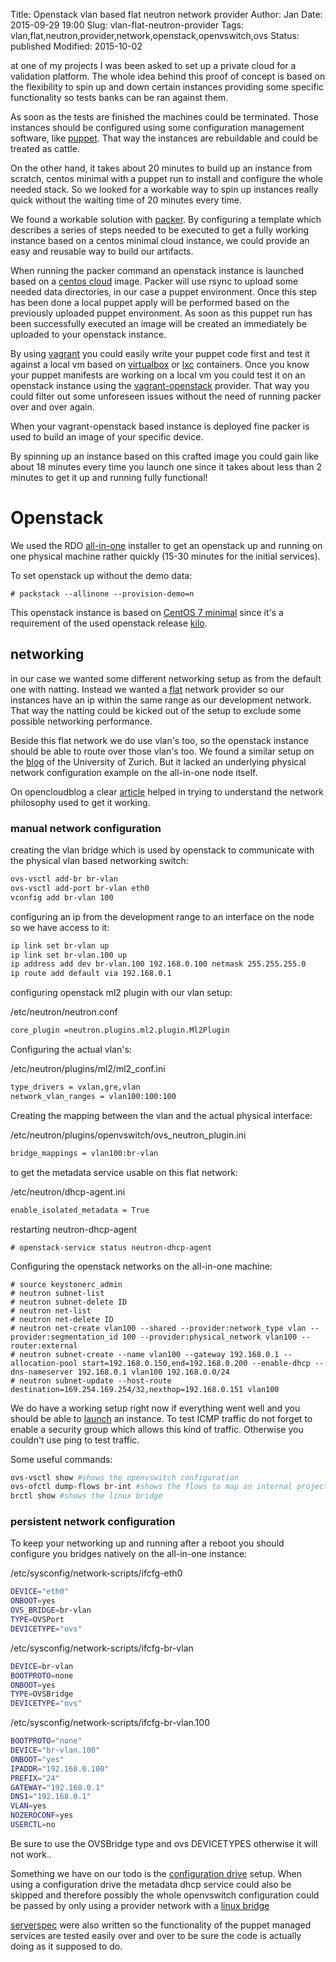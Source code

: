 Title:       Openstack vlan based flat neutron network provider
Author:      Jan
Date: 	     2015-09-29 19:00
Slug:	     vlan-flat-neutron-provider
Tags: 	     vlan,flat,neutron,provider,network,openstack,openvswitch,ovs
Status:      published
Modified:    2015-10-02

at one of my projects I was been asked to set up a private cloud for a validation platform. The whole idea behind this proof of concept is based on the flexibility to spin up and down certain instances providing some specific functionality so tests banks can be ran against them.

As soon as the tests are finished the machines could be terminated. Those instances should be configured using some configuration management software, like [puppet](https://puppetlabs.com/puppet/puppet-open-source). That way the instances are rebuildable and could be treated as cattle.

On the other hand, it takes about 20 minutes to build up an instance from scratch, centos minimal with a puppet run to install and configure the whole needed stack. So we looked for a workable way to spin up instances really quick without the waiting time of 20 minutes every time.

We found a workable solution with [packer](https://packer.io). By configuring a template which describes a series of steps needed to be executed to get a fully working instance based on a centos minimal cloud instance, we could provide an easy and reusable way to build our artifacts.

When running the packer command an openstack instance is launched based on a [centos cloud](http://cloud.centos.org/centos/) image. Packer will use rsync to upload some needed data directories, in our case a puppet environment. Once this step has been done a local puppet apply will be performed based on the previously uploaded puppet environment. As soon as this puppet run has been successfully executed an image will be created an immediately be uploaded to your openstack instance.

By using [vagrant](https://vagrantup.com) you could easily write your puppet code first and test it against a local vm based on [virtualbox](https://virtualbox.org) or [lxc](https://github.com/fgrehm/vagrant-lxc) containers. Once you know your puppet manifests are working on a local vm you could test it on an openstack instance using the [vagrant-openstack](https://github.com/ggiamarchi/vagrant-openstack-provider) provider. That way you could filter out some unforeseen issues without the need of running packer over and over again.

When your vagrant-openstack based instance is deployed fine packer is used to build an image of your specific device.

By spinning up an instance based on this crafted image you could gain like about 18 minutes every time you launch one since it takes about less than 2 minutes to get it up and running fully functional!

# Openstack

We used the RDO [all-in-one](https://www.rdoproject.org/Quickstart) installer to get an openstack up and running on one physical machine rather quickly (15-30 minutes for the initial services).

To set openstack up without the demo data:

```
# packstack --allinone --provision-demo=n
```

This openstack instance is based on [CentOS 7 minimal](https://www.centos.org/download/) since it's a requirement of the used openstack release [kilo](https://wiki.openstack.org/wiki/ReleaseNotes/Kilo).

## networking

in our case we wanted some different networking setup as from the default one with natting. Instead we wanted a [flat](https://trickycloud.wordpress.com/2013/11/12/setting-up-a-flat-network-with-neutron/) network provider so our instances have an ip within the same range as our development network. That way the natting could be kicked out of the setup to exclude some possible networking performance.

Beside this flat network we do use vlan's too, so the openstack instance should be able to route over those vlan's too. We found a similar setup on the [blog](http://www.s3it.uzh.ch/blog/openstack-neutron-vlan/) of the University of Zurich. But it lacked an underlying physical network configuration example on the all-in-one node itself.

On opencloudblog a clear [article](http://www.opencloudblog.com/?p=460) helped in trying to understand the network philosophy used to get it working.

### manual network configuration

creating the vlan bridge which is used by openstack to communicate with the physical vlan based networking switch:

```bash
ovs-vsctl add-br br-vlan
ovs-vsctl add-port br-vlan eth0
vconfig add br-vlan 100
```

configuring an ip from the development range to an interface on the node so we have access to it:

```bash
ip link set br-vlan up
ip link set br-vlan.100 up
ip address add dev br-vlan.100 192.168.0.100 netmask 255.255.255.0
ip route add default via 192.168.0.1
```

configuring openstack ml2 plugin with our vlan setup:

/etc/neutron/neutron.conf

```bash
core_plugin =neutron.plugins.ml2.plugin.Ml2Plugin
```

Configuring the actual vlan's:

/etc/neutron/plugins/ml2/ml2_conf.ini

```bash
type_drivers = vxlan,gre,vlan
network_vlan_ranges = vlan100:100:100
```

Creating the mapping between the vlan and the actual physical interface:

/etc/neutron/plugins/openvswitch/ovs_neutron_plugin.ini
```bash
bridge_mappings = vlan100:br-vlan
```

to get the metadata service usable on this flat network:

/etc/neutron/dhcp-agent.ini
```bash
enable_isolated_metadata = True
```

restarting neutron-dhcp-agent
```
# openstack-service status neutron-dhcp-agent
```

Configuring the openstack networks on the all-in-one machine:

```
# source keystonerc_admin
# neutron subnet-list
# neutron subnet-delete ID
# neutron net-list
# neutron net-delete ID
# neutron net-create vlan100 --shared --provider:network_type vlan --provider:segmentation_id 100 --provider:physical_network vlan100 --router:external
# neutron subnet-create --name vlan100 --gateway 192.168.0.1 --allocation-pool start=192.168.0.150,end=192.168.0.200 --enable-dhcp --dns-nameserver 192.168.0.1 vlan100 192.168.0.0/24
# neutron subnet-update --host-route destination=169.254.169.254/32,nexthop=192.168.0.151 vlan100
```

We do have a working setup right now if everything went well and you should be able to [launch](https://www.rdoproject.org/Running_an_instance) an instance. To test ICMP traffic do not forget to enable a security group which allows this kind of traffic. Otherwise you couldn't use ping to test traffic.


Some useful commands:

```bash
ovs-vsctl show #shows the openvswitch configuration
ovs-ofctl dump-flows br-int #shows the flows to map an internal project tag to an actual vlan id
brctl show #shows the linux bridge
```

### persistent network configuration

To keep your networking up and running after a reboot you should configure you bridges natively on the all-in-one instance:

/etc/sysconfig/network-scripts/ifcfg-eth0

```bash
DEVICE="eth0"
ONBOOT=yes
OVS_BRIDGE=br-vlan
TYPE=OVSPort
DEVICETYPE="ovs"
```

/etc/sysconfig/network-scripts/ifcfg-br-vlan

```bash
DEVICE=br-vlan
BOOTPROTO=none
ONBOOT=yes
TYPE=OVSBridge
DEVICETYPE="ovs"
```

/etc/sysconfig/network-scripts/ifcfg-br-vlan.100

``` bash
BOOTPROTO="none"
DEVICE="br-vlan.100"
ONBOOT="yes"
IPADDR="192.168.0.100"
PREFIX="24"
GATEWAY="192.168.0.1"
DNS1="192.168.0.1"
VLAN=yes
NOZEROCONF=yes
USERCTL=no
```

Be sure to use the OVSBridge type and ovs DEVICETYPES otherwise it will not work..

Something we have on our todo is the [configuration drive](http://docs.openstack.org/user-guide/cli_config_drive.html) setup. When using a configuration drive the metadata dhcp service could also be skipped and therefore possibly the whole openvswitch configuration could be passed by only using a provider network with a [linux bridge](http://docs.openstack.org/networking-guide/deploy_scenario4b.html)

[serverspec](http://serverspec.org/) were also written so the functionality of the puppet managed services are tested easily over and over to be sure the code is actually doing as it supposed to do.
